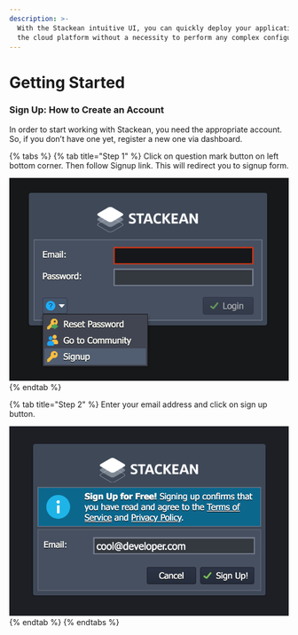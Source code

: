 ```yaml
---
description: >-
  With the Stackean intuitive UI, you can quickly deploy your applications to
  the cloud platform without a necessity to perform any complex configurations.
---
```


# Getting Started

### Sign Up: How to Create an Account <a id="sign-up-how-to-create-an-account"></a>

In order to start working with Stackean, you need the appropriate account. So, if you don’t have one yet, register a new one via dashboard.

{% tabs %}
{% tab title="Step 1" %}
Click on question mark button on left bottom corner. Then follow Signup link. This will redirect you to signup form.

![](../../.gitbook/assets/stackean-dashboard-signup-link.png)
{% endtab %}

{% tab title="Step 2" %}
Enter your email address and click on sign up button.

![](../../.gitbook/assets/stackean-dashboard-signup-mail.png)
{% endtab %}
{% endtabs %}

